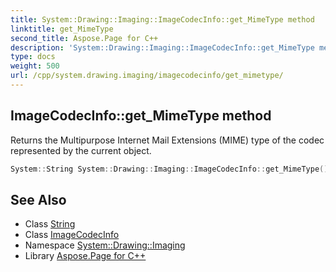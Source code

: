 ```yaml
---
title: System::Drawing::Imaging::ImageCodecInfo::get_MimeType method
linktitle: get_MimeType
second_title: Aspose.Page for C++
description: 'System::Drawing::Imaging::ImageCodecInfo::get_MimeType method. Returns the Multipurpose Internet Mail Extensions (MIME) type of the codec represented by the current object in C++.'
type: docs
weight: 500
url: /cpp/system.drawing.imaging/imagecodecinfo/get_mimetype/
---
```

## ImageCodecInfo::get_MimeType method


Returns the Multipurpose Internet Mail Extensions (MIME) type of the codec represented by the current object.

```cpp
System::String System::Drawing::Imaging::ImageCodecInfo::get_MimeType()
```

## See Also

* Class [String](../../../system/string/)
* Class [ImageCodecInfo](../)
* Namespace [System::Drawing::Imaging](../../)
* Library [Aspose.Page for C++](../../../)
